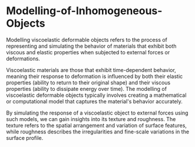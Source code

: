 # Modelling-of-Inhomogeneous-Objects
Modelling viscoelastic deformable objects refers to the process of representing and simulating the behavior of materials that exhibit both viscous and elastic properties when subjected to external forces or deformations.

Viscoelastic materials are those that exhibit time-dependent behavior, meaning their response to deformation is influenced by both their elastic properties (ability to return to their original shape) and their viscous properties (ability to dissipate energy over time). The modelling of viscoelastic deformable objects typically involves creating a mathematical or computational model that captures the material's behavior accurately. 

By simulating the response of a viscoelastic object to external forces using such models, we can gain insights into its texture and roughness. The texture refers to the spatial arrangement and variation of surface features, while roughness describes the irregularities and fine-scale variations in the surface profile.
